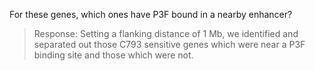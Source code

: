 For these genes, which ones have P3F bound in a nearby enhancer?
> Response: Setting a flanking distance of 1 Mb, we identified and separated out those C793 sensitive genes which were near a P3F binding site and those which were not.
